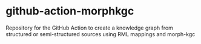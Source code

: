 # github-action-morphkgc
Repository for the GitHub Action to create a knowledge graph from structured or semi-structured sources using RML mappings and morph-kgc 
